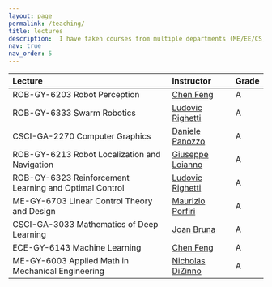 ```yaml
---
layout: page
permalink: /teaching/
title: lectures
description:  I have taken courses from multiple departments (ME/EE/CS) at NYU Tandon and NYU Courant, such as computer graphics, optimal control and RL, localization and navigation, swarm robotics, robot perception, and the mathematics of deep learning. I have also collaborated with experts from diverse fields such as robotics, signal processing, vision & graphics, cybersecurity, and mechanical & civil engineering. This interdisciplinary training equips me to design and teach courses that bridge theoretical AI/ML foundations with practical robotics and engineering applications, preparing students to address practical problems using AI.
nav: true
nav_order: 5
---
```



| Lecture | Instructor | Grade |
| :-----| :----- | :----- |
| ROB-GY-6203 Robot Perception | [Chen Feng](https://scholar.google.com/citations?user=YeG8ZM0AAAAJ&hl=en) | A |
| ROB-GY-6333 Swarm Robotics | [Ludovic Righetti](https://scholar.google.com/citations?hl=en&user=LuA1j4oAAAAJ) | A |
| CSCI-GA-2270 Computer Graphics | [Daniele Panozzo](https://scholar.google.com/citations?hl=en&user=XUp6qhMAAAAJ) | A |
| ROB-GY-6213 Robot Localization and Navigation | [Giuseppe Loianno](https://scholar.google.com/citations?hl=en&user=W8f0d6oAAAAJ) | A |
| ROB-GY-6323 Reinforcement Learning and Optimal Control | [Ludovic Righetti](https://scholar.google.com/citations?hl=en&user=LuA1j4oAAAAJ) | A |
| ME-GY-6703 Linear Control Theory and Design  | [Maurizio Porfiri](https://scholar.google.com/citations?hl=en&user=1KQ1VqsAAAAJ) | A |
| CSCI-GA-3033 Mathematics of Deep Learning | [Joan Bruna](https://scholar.google.com/citations?user=L4bNmsMAAAAJ&hl=en) | A |
| ECE-GY-6143 Machine Learning | [Chen Feng](https://scholar.google.com/citations?user=YeG8ZM0AAAAJ&hl=en) | A |
| ME-GY-6003 Applied Math in Mechanical Engineering | [Nicholas DiZinno]() | A |
